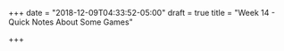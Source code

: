 +++
date = "2018-12-09T04:33:52-05:00"
draft = true
title = "Week 14 - Quick Notes About Some Games"

+++
